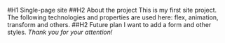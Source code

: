 #H1 Single-page site
##H2 About the project
This is my first site project. The following technologies and properties are used here: flex, animation, transform and others.
##H2 Future plan
I want to add a form and other styles.
_Thank you for your attention!_
